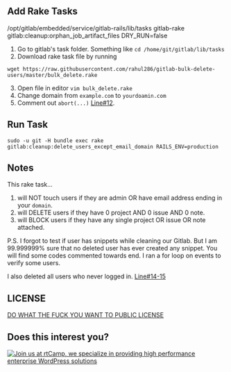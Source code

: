 ## Add Rake Tasks

/opt/gitlab/embedded/service/gitlab-rails/lib/tasks
gitlab-rake gitlab:cleanup:orphan_job_artifact_files DRY_RUN=false



1. Go to gitlab's task folder. Something like `cd /home/git/gitlab/lib/tasks`
2. Download rake task file by running
```
wget https://raw.githubusercontent.com/rahul286/gitlab-bulk-delete-users/master/bulk_delete.rake
```
3. Open file in editor `vim bulk_delete.rake`
4. Change domain from `example.com` to `yourdoamin.com`
5. Comment out `abort(...)` [Line#12](https://github.com/rahul286/gitlab-bulk-delete-users/blob/master/bulk_delete.rake#L12).

## Run Task

```
sudo -u git -H bundle exec rake gitlab:cleanup:delete_users_except_email_domain RAILS_ENV=production
```

## Notes

This rake task...

1. will NOT touch users if they are admin OR have email address ending in your `domain`.
1. will DELETE users if they have 0 project AND 0 issue AND 0 note.
1. will BLOCK users if they have any single project OR issue OR note attached.

P.S. I forgot to test if user has snippets while cleaning our Gitlab. But I am 99.999999% sure that no deleted user has ever created any snippet. You will find some codes commented towards end. I ran a for loop on events to verify some users.

I also deleted all users who never logged in. [Line#14-15](https://github.com/rahul286/gitlab-bulk-delete-users/blob/master/bulk_delete.rake#L14-15)

## LICENSE

[DO WHAT THE FUCK YOU WANT TO PUBLIC LICENSE](http://www.wtfpl.net/about/)

## Does this interest you?

<a href="https://rtcamp.com/"><img src="https://rtcamp.com/wp-content/uploads/2019/04/github-banner@2x.png" alt="Join us at rtCamp, we specialize in providing high performance enterprise WordPress solutions"></a>
